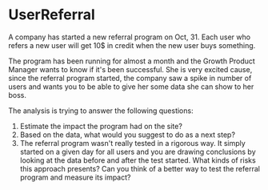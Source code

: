 # UserReferral

A company has started a new referral program on Oct, 31. Each user who refers a new user will get 10$ in credit when the new user buys something.

The program has been running for almost a month and the Growth Product Manager wants to know if it's been successful. She is very excited cause, since the referral program started, the company saw a spike in number of users and wants you to be able to give her some data she
can show to her boss.

The analysis is trying to answer the following questions:
1. Estimate the impact the program had on the site?
2. Based on the data, what would you suggest to do as a next step?
3. The referral program wasn't really tested in a rigorous way. It simply started on a given
day for all users and you are drawing conclusions by looking at the data before and after
the test started. What kinds of risks this approach presents? Can you think of a better
way to test the referral program and measure its impact?
